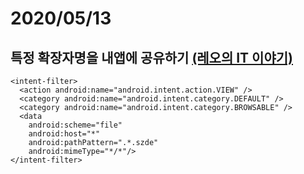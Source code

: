 # 2020/05/13

## 특정 확장자명을 내앱에 공유하기 [(레오의 IT 이야기)](https://leosit.tistory.com/2)
~~~
<intent-filter> 
  <action android:name="android.intent.action.VIEW" /> 
  <category android:name="android.intent.category.DEFAULT" /> 
  <category android:name="android.intent.category.BROWSABLE" /> 
  <data 
    android:scheme="file" 
    android:host="*" 
    android:pathPattern=".*.szde" 
    android:mimeType="*/*"/> 
</intent-filter>
~~~

